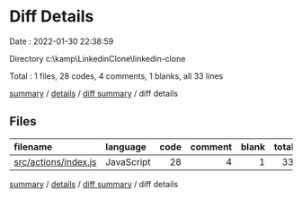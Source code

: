 # Diff Details

Date : 2022-01-30 22:38:59

Directory c:\kamp\LinkedinClone\linkedin-clone

Total : 1 files,  28 codes, 4 comments, 1 blanks, all 33 lines

[summary](results.md) / [details](details.md) / [diff summary](diff.md) / diff details

## Files
| filename | language | code | comment | blank | total |
| :--- | :--- | ---: | ---: | ---: | ---: |
| [src/actions/index.js](/src/actions/index.js) | JavaScript | 28 | 4 | 1 | 33 |

[summary](results.md) / [details](details.md) / [diff summary](diff.md) / diff details